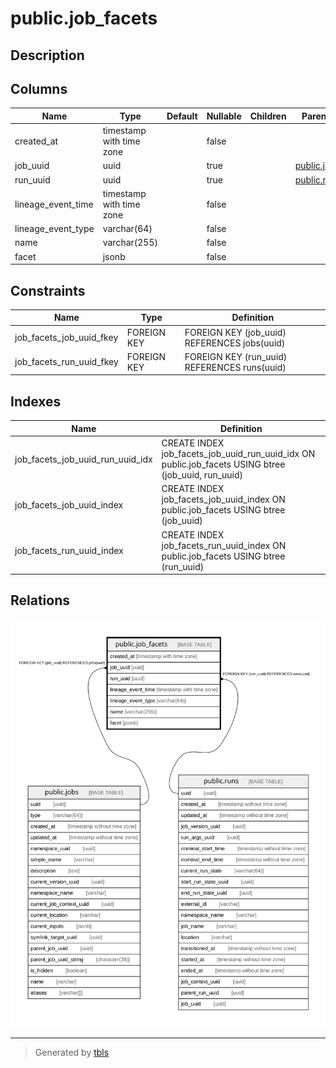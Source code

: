 # public.job_facets

## Description

## Columns

| Name | Type | Default | Nullable | Children | Parents | Comment |
| ---- | ---- | ------- | -------- | -------- | ------- | ------- |
| created_at | timestamp with time zone |  | false |  |  |  |
| job_uuid | uuid |  | true |  | [public.jobs](public.jobs.md) |  |
| run_uuid | uuid |  | true |  | [public.runs](public.runs.md) |  |
| lineage_event_time | timestamp with time zone |  | false |  |  |  |
| lineage_event_type | varchar(64) |  | false |  |  |  |
| name | varchar(255) |  | false |  |  |  |
| facet | jsonb |  | false |  |  |  |

## Constraints

| Name | Type | Definition |
| ---- | ---- | ---------- |
| job_facets_job_uuid_fkey | FOREIGN KEY | FOREIGN KEY (job_uuid) REFERENCES jobs(uuid) |
| job_facets_run_uuid_fkey | FOREIGN KEY | FOREIGN KEY (run_uuid) REFERENCES runs(uuid) |

## Indexes

| Name | Definition |
| ---- | ---------- |
| job_facets_job_uuid_run_uuid_idx | CREATE INDEX job_facets_job_uuid_run_uuid_idx ON public.job_facets USING btree (job_uuid, run_uuid) |
| job_facets_job_uuid_index | CREATE INDEX job_facets_job_uuid_index ON public.job_facets USING btree (job_uuid) |
| job_facets_run_uuid_index | CREATE INDEX job_facets_run_uuid_index ON public.job_facets USING btree (run_uuid) |

## Relations

![er](public.job_facets.svg)

---

> Generated by [tbls](https://github.com/k1LoW/tbls)
